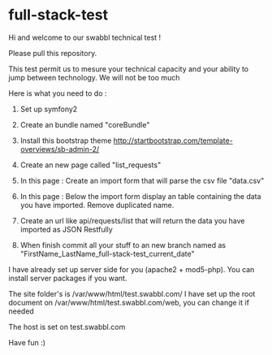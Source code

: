 # full-stack-test
Hi and welcome to our swabbl technical test !

Please pull this repository. 

This test permit us to mesure your technical capacity and your ability to jump between technology.
We will not be too much 

Here is what you need to do :

1) Set up symfony2

2) Create an bundle named "coreBundle"

3) Install this bootstrap theme http://startbootstrap.com/template-overviews/sb-admin-2/

3) Create an new page called "list_requests"

4) In this page : Create an import form that will parse the csv file "data.csv"

5) In this page : Below the import form display an table containing the data you have imported. Remove duplicated name.

6) Create an url like api/requests/list that will return the data you have imported as JSON Restfully

7) When finish commit all your stuff to an new branch named as "FirstName_LastName_full-stack-test_current_date"

I have already set up server side for you (apache2 + mod5-php). You can install server packages if you want.

The site folder's is /var/www/html/test.swabbl.com/
I have set up the root document on /var/www/html/test.swabbl.com/web, you can change it if needed

The host is set on test.swabbl.com

Have fun :)
